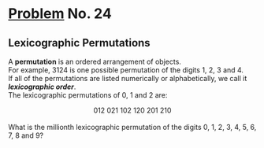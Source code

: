 # [Problem](https://projecteuler.net/problem=24) No. 24

## Lexicographic Permutations

A **permutation** is an ordered arrangement of objects.<br>
For example, 3124 is one possible permutation of the digits 1, 2, 3 and 4.<br>
If all of the permutations are listed numerically or alphabetically, we call it **_lexicographic order_**.<br>
The lexicographic permutations of 0, 1 and 2 are:
<div align="center">
012   021   102   120   201   210
</div>
<br>
What is the millionth lexicographic permutation of the digits 0, 1, 2, 3, 4, 5, 6, 7, 8 and 9?